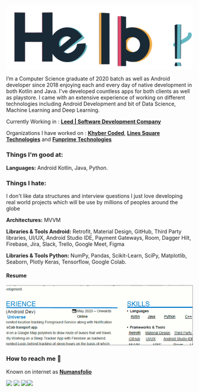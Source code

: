 ![**Hello there**](https://github.com/iNuman/GitHubStats/blob/master/hello.gif "Header")

I’m a Computer Science graduate of 2020 batch as well as Android developer since 2018 enjoying each and every day of native development in both Kotlin and Java. I've developed countless apps for both clients as well as playstore. I came with an extensive experience of working on different technologies including Android Development and bit of Data Science, Machine Learning and Deep Learning.

Currently Working in : [**Leed | Software Development Company**](https://www.leeddev.io/)

Organizations I have worked on : [**Khyber Coded**](http://khybercoded.com/), [**Lines Square Technologies**](https://linesquaretech.com/) and  [**Funprime Technologies**](https://funprimetechnology.com/)

### Things I'm good at:
**Languages:** Android Kotlin, Java, Python.

### Things I hate:
I don't like data structures and interview questions I just love developing real world projects which will be use by millions of peoples around the globe

**Architectures:** MVVM

**Libraries & Tools Android:** Retrofit, Material Design, GitHub, Third Party libraries, UI/UX, Android Studio IDE, Payment Gateways, Room, Dagger Hilt, Firebase, Jira, Slack, Trello, Google Meet, Figma

**Libraries & Tools Python:** NumPy, Pandas, Scikit-Learn, SciPy, Matplotlib, Seaborn, Plotly Keras, Tensorflow, Google Colab.

#### Resume
[![**Resume**](https://github.com/iNuman/GitHubStats/blob/master/Resume.gif)](https://drive.google.com/file/d/1_WtU0CYmeS7zWPERo0LOYJnkIyLfupcw/view?usp=sharing)


### How to reach me 📱
Known on internet as [**Numansfolio**](https://www.numansfolio.ml/) 

[<img target="_blank" src="https://img.icons8.com/cotton/64/000000/whatsapp--v4.png"/>](https://wa.me/923127746663) [<img target="_blank" src="https://img.icons8.com/doodle/64/000000/skype--v1.png"/>](https://join.skype.com/invite/UUZ8rtYW9Z0l) [<img target="_blank" src="https://img.icons8.com/doodle/64/000000/linkedin-circled.png"/>](https://www.linkedin.com/in/-inuman/)[<img target="_blank" src="https://img.icons8.com/doodle/64/000000/instagram.png"/>](https://www.instagram.com/inoumn/)



